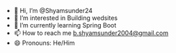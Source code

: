 - 👋 Hi, I’m @Shyamsunder24
- 👀 I’m interested in Building wedsites 
- 🌱 I’m currently learning Spring Boot
- 📫 How to reach me b.shyamsunder2004@gmail.com
- 😄 Pronouns: He/Him


<!---
Shyamsunder24/Shyamsunder24 is a ✨ special ✨ repository because its `README.md` (this file) appears on your GitHub profile.
You can click the Preview link to take a look at your changes.
--->
